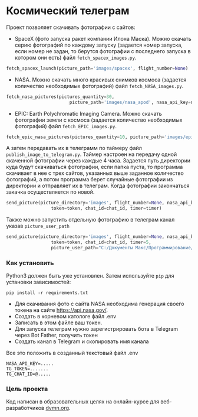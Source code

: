 # Космический телеграм

Проект позволяет скачивать фотографии с сайтов:

- SpaceX (фото запуска ракет компании Илона Маска). Можно скачать серию фотографий по каждому запуску (задается номер запуска, 
если номер не задан, то берутся фотографии с последнего запуска в котором они есть)
файл `fetch_spacex_images.py`.
```py
fetch_spacex_launch(picture_path='images/spacex', flight_number=None)
```
- NASA. Можно скачать много красивых снимков космоса (задается количество необходимых фотографий)
файл `fetch_NASA_images.py`.
```py
fetch_nasa_pictures(pictures_quantity=30,
                        picture_path='images/nasa_apod', nasa_api_key=nasa_api_key)
```
- EPIC: Earth Polychromatic Imaging Camera. Можно скачать фотографии земли с космоса (задается количество необходимых фотографий)
файл `fetch_EPIC_images.py`.
```py
fetch_epic_nasa_pictures(pictures_quantity=10, picture_path='images/epic_nasa', nasa_api_key=nasa_api_key)
```

А затем передавать их в телеграмм по таймеру файл `publish_image_to_telegram.py`. 
Таймер настроен на передачу одной скаченной фотографии через каждые 4 часа.
Задается путь директории куда будут скачиваться фотографии, если папка пуста, то программа скачивает в нее с трех сайтов, 
указанных выше заданное количество фотографий, а потом программа берет случайные фотографии из директории и отправляет их в телеграм.
Когда фотографии закончаться закачка осуществляется по новой.
```py
send_picture(picture_directory='images', flight_number=None, nasa_api_key=nasa_api_key,
                 token=token, chat_id=chat_id, timer=timer)
```
Также можно запустить отдельную фотографию в телеграм канал указав `picture_user_path`

```py
send_picture(picture_directory='images', flight_number=None, nasa_api_key=nasa_api_key,
                 token=token, chat_id=chat_id, timer=5,
                 picture_user_path="C:/Документы Макс/Программирование/Devman/Уроки/5 неделя/герберы.jpg")
```

### Как установить

Python3 должен быть уже установлен. 
Затем используйте `pip` для установки зависимостей:
```
pip install -r requirements.txt
```
- Для скачивания фото с сайта NASA необходима генерация своего токена на сайте https://api.nasa.gov/.
- Создать в корневом катологе файл .env
- Записать в этом файле ваш токен.
- Для запуска телеграм нужно зарегистрировать бота в Telegram через Bot Father, получить токен
- Создать канал в Telegram и скопировать имя канала 

Все это положить в созданный текстовый файл .env

``` 
NASA_API_KEY=.....
TG_TOKEN=.......
TG_CHAT_ID=@.....
```

### Цель проекта

Код написан в образовательных целях на онлайн-курсе для веб-разработчиков [dvmn.org](https://dvmn.org/).
